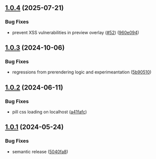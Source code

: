 ## [1.0.4](https://github.com/adobe/aem-experimentation/compare/v1.0.3...v1.0.4) (2025-07-21)


### Bug Fixes

* prevent XSS vulnerabilities in preview overlay ([#52](https://github.com/adobe/aem-experimentation/issues/52)) ([960e094](https://github.com/adobe/aem-experimentation/commit/960e094d33a2b11decd3ad1b2e45d5c5c2366175))

## [1.0.3](https://github.com/adobe/aem-experimentation/compare/v1.0.2...v1.0.3) (2024-10-06)


### Bug Fixes

* regressions from prerendering logic and experimeantation ([5b90510](https://github.com/adobe/aem-experimentation/commit/5b90510168be9f9b55fc71e9c227cadaf481b968))

## [1.0.2](https://github.com/adobe/aem-experimentation/compare/v1.0.1...v1.0.2) (2024-06-11)


### Bug Fixes

* pill css loading on localhost ([a41fafc](https://github.com/adobe/aem-experimentation/commit/a41fafc1003ada023725a451fe2215947a9bdeb9))

## [1.0.1](https://github.com/adobe/aem-experimentation/compare/v1.0.0...v1.0.1) (2024-05-24)


### Bug Fixes

* semantic release ([5040fa8](https://github.com/adobe/aem-experimentation/commit/5040fa88c7a01b032431967e230abaaf6d69f9d6))
